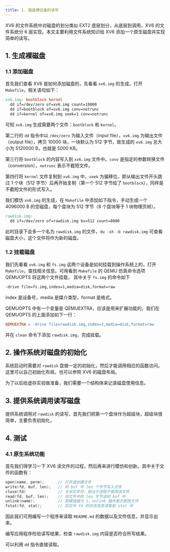 ```yaml
---
title: 1. 磁盘裸设备的读写
---
```


XV6 的文件系统中对磁盘的划分类似 EXT2 底层划分，从底层到调用，XV6 的文件系统分 6 层实现。本文主要利用文件系统知识给 XV6 添加一个原生磁盘并实现简单的读写。

## 1. 生成裸磁盘

### 1.1 添加磁盘

首先我们查看 XV6 是如何添加磁盘的，先看看 `xv6.img` 的生成，打开 `Makefile`，相关语句如下：

```makefile
xv6.img: bootblock kernel
  dd if=/dev/zero of=xv6.img count=10000
  dd if=bootblock of=xv6.img conv=notrunc
  dd if=kernel of=xv6.img seek=1 conv=notrunc
```

可知 `xv6.img` 生成需要两个文件：`bootblock` 和 `kernel`。

第二行的 `dd` 指令中以 `/dev/zero` 为输入文件（input file），`xv6.img` 为输出文件（output file），拷贝 10000 块，一块默认为 512 字节，故生成的 `xv6.img` 总大小为 5120000 B，也就是 5000 KB。

第三行将 `bootblock` 的内容写入到 `xv6.img` 文件中。`conv` 是指定的参数转换文件（conversion），`notrunc` 表示不截短文件。

第四行将 `kernel` 文件复制到 `xv6.img` 中，`seek` 为偏移位，即从输出文件开头跳过 1 个块（512 字节）后再开始复制（第一个 512 字节给了 `bootblock`），同样是不截短文件的形式写入。

我们模仿 `xv6.img` 的生成，在 `Makefile` 中添加如下指令，手动生成一个 4096000 B 的空磁盘，每个盘块为 512 字节（8 个盘块等于 1 块物理页帧）。

```makefile
rawdisk.img:
  dd if=/dev/zero of=rawdisk.img bs=512 count=8000
```

此时目录下会多一个名为 `rawdisk.img` 的文件，`du -sh -b rawdisk.img` 可查看磁盘大小，这个文件将作为新的磁盘。

### 1.2 挂载磁盘

我们先看看 `xv6.img` 和 `fs.img` 这两个设备是如何挂载到操作系统上的，打开 `Makefile`，查找相关信息。可用看到 `Makefile` 的 QEMU 仿真命令选项 QEMUOPTS 将这两个文件挂载， 其中关于 `fs.img` 的命令如下

```bash
-drive file=fs.img,index=1,media=disk,format=raw
```

index 是设备号，media 是媒介类型，format 是格式。

QEMUOPTS 中有一个变量是 QEMUEXTRA，应该是用来扩展功能的，我们在 QEMUOPTS 的上面添加如下一行：

```makefile
QEMUEXTRA = -drive file=rawdisk.img,index=2,media=disk,format=raw
```

并在 `clean` 命令下添加 `rawdisk.img`，完成挂载。

## 2. 操作系统对磁盘的初始化

系统启动时需要对 `rawdisk` 盘做一定的初始化，然后才能调用相应的函数访问。这里可以自己初始化布局，也可以参照 XV6 的磁盘布局。

为了以后给虚存实验做准备，我们需要一个结构体来记录磁盘使用信息。



## 3. 提供系统调用读写磁盘

提供系统调用对 `rawdisk` 的读写，首先我们把第一个盘块作为超级块，超级块很简单，主要负责初始化，

## 4. 测试

### 4.1 原生系统功能

首先我们得学习一下 XV6 读文件的过程，然后再来进行模仿和创新。其中关于文件的函数有：

```c
open(name, perm);      // 打开或创建文件
write(fd, buf, len);   // 将 buf 中 len 个字节写入文件
close(fd)              // 关闭文件符，相当于进程不使用该文件
read(fd, buf, len);    // 将文件中的 len 字节读到 buf 中
unlink(name);          // 若硬链接为 1，unlink 操作表示删除文件
fstat(fd, stat);       // 将文件 fd 的状态信息读取到 stat 中
```

因此我们可用编写一个程序来读取 `README.md` 的数据以及文件信息，并显示出来。



编写应用程序检验读写结果，检查 `rawdisk.img` 内容是否符合所写结果。

可以利用 `dd` 指令直接读取。